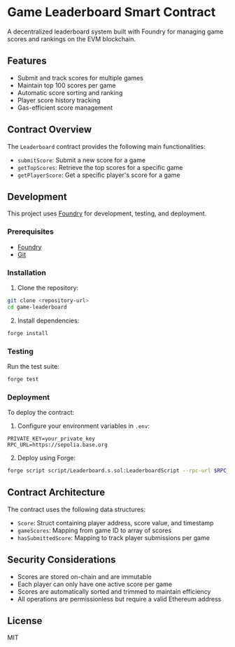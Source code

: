 # Game Leaderboard Smart Contract

A decentralized leaderboard system built with Foundry for managing game scores and rankings on the EVM blockchain.

## Features

- Submit and track scores for multiple games
- Maintain top 100 scores per game
- Automatic score sorting and ranking
- Player score history tracking
- Gas-efficient score management

## Contract Overview

The `Leaderboard` contract provides the following main functionalities:

- `submitScore`: Submit a new score for a game
- `getTopScores`: Retrieve the top scores for a specific game
- `getPlayerScore`: Get a specific player's score for a game

## Development

This project uses [Foundry](https://getfoundry.sh/) for development, testing, and deployment.

### Prerequisites

- [Foundry](https://getfoundry.sh/)
- [Git](https://git-scm.com/)

### Installation

1. Clone the repository:
```bash
git clone <repository-url>
cd game-leaderboard
```

2. Install dependencies:
```bash
forge install
```

### Testing

Run the test suite:
```bash
forge test
```

### Deployment

To deploy the contract:

1. Configure your environment variables in `.env`:
```
PRIVATE_KEY=your_private_key
RPC_URL=https://sepolia.base.org
```

2. Deploy using Forge:
```bash
forge script script/Leaderboard.s.sol:LeaderboardScript --rpc-url $RPC_URL --broadcast --verify -vvvv
```

## Contract Architecture

The contract uses the following data structures:
- `Score`: Struct containing player address, score value, and timestamp
- `gameScores`: Mapping from game ID to array of scores
- `hasSubmittedScore`: Mapping to track player submissions per game

## Security Considerations

- Scores are stored on-chain and are immutable
- Each player can only have one active score per game
- Scores are automatically sorted and trimmed to maintain efficiency
- All operations are permissionless but require a valid Ethereum address

## License

MIT
